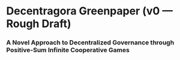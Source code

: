 # Decentragora Greenpaper (v0 — Rough Draft)
### A Novel Approach to Decentralized Governance through Positive-Sum Infinite Cooperative Games
